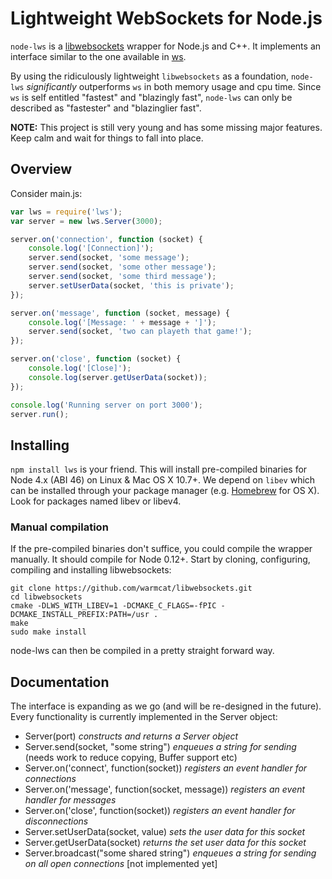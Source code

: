 # Lightweight WebSockets for Node.js
```node-lws``` is a [libwebsockets](https://libwebsockets.org/index.html) wrapper for Node.js and C++. It implements an interface similar to the one available in [ws](https://github.com/websockets/ws).

By using the ridiculously lightweight ```libwebsockets``` as a foundation, ```node-lws``` *significantly* outperforms ```ws``` in both memory usage and cpu time. Since ```ws``` is self entitled "fastest" and "blazingly fast", ```node-lws``` can only be described as "fastester" and "blazinglier fast".

**NOTE:** This project is still very young and has some missing major features. Keep calm and wait for things to fall into place.

## Overview
Consider main.js:
```javascript
var lws = require('lws');
var server = new lws.Server(3000);

server.on('connection', function (socket) {
    console.log('[Connection]');
    server.send(socket, 'some message');
    server.send(socket, 'some other message');
    server.send(socket, 'some third message');
    server.setUserData(socket, 'this is private');
});

server.on('message', function (socket, message) {
    console.log('[Message: ' + message + ']');
    server.send(socket, 'two can playeth that game!');
});

server.on('close', function (socket) {
    console.log('[Close]');
    console.log(server.getUserData(socket));
});

console.log('Running server on port 3000');
server.run();

```
## Installing
```npm install lws``` is your friend. This will install pre-compiled binaries for Node 4.x (ABI 46) on Linux & Mac OS X 10.7+. We depend on ```libev``` which can be installed through your package manager (e.g. [Homebrew](http://brew.sh/) for OS X). Look for packages named libev or libev4.

### Manual compilation
If the pre-compiled binaries don't suffice, you could compile the wrapper manually. It should compile for Node 0.12+. Start by cloning, configuring, compiling and installing libwebsockets:
```
git clone https://github.com/warmcat/libwebsockets.git
cd libwebsockets
cmake -DLWS_WITH_LIBEV=1 -DCMAKE_C_FLAGS=-fPIC -DCMAKE_INSTALL_PREFIX:PATH=/usr .
make
sudo make install
```
node-lws can then be compiled in a pretty straight forward way.
## Documentation
The interface is expanding as we go (and will be re-designed in the future). Every functionality is currently implemented in the Server object:

* Server(port) *constructs and returns a Server object*
* Server.send(socket, "some string") *enqueues a string for sending* (needs work to reduce copying, Buffer support etc)
* Server.on('connect', function(socket)) *registers an event handler for connections*
* Server.on('message', function(socket, message)) *registers an event  handler for messages*
* Server.on('close', function(socket)) *registers an event handler for disconnections*
* Server.setUserData(socket, value) *sets the user data for this socket*
* Server.getUserData(socket) *returns the set user data for this socket*
* Server.broadcast("some shared string") *enqueues a string for sending on all open connections* [not implemented yet]
